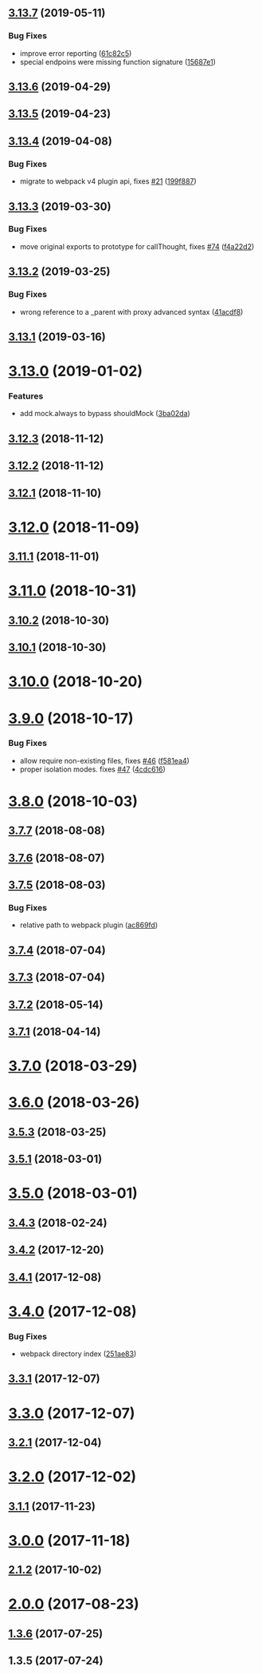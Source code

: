 ## [3.13.7](https://github.com/theKashey/rewiremock/compare/v3.13.6...v3.13.7) (2019-05-11)


### Bug Fixes

* improve error reporting ([61c82c5](https://github.com/theKashey/rewiremock/commit/61c82c5))
* special endpoins were missing function signature ([15687e1](https://github.com/theKashey/rewiremock/commit/15687e1))



## [3.13.6](https://github.com/theKashey/rewiremock/compare/v3.13.5...v3.13.6) (2019-04-29)



## [3.13.5](https://github.com/theKashey/rewiremock/compare/v3.13.4...v3.13.5) (2019-04-23)



## [3.13.4](https://github.com/theKashey/rewiremock/compare/v3.13.3...v3.13.4) (2019-04-08)


### Bug Fixes

* migrate to webpack v4 plugin api, fixes [#21](https://github.com/theKashey/rewiremock/issues/21) ([199f887](https://github.com/theKashey/rewiremock/commit/199f887))



## [3.13.3](https://github.com/theKashey/rewiremock/compare/v3.13.2...v3.13.3) (2019-03-30)


### Bug Fixes

* move original exports to prototype for callThought, fixes [#74](https://github.com/theKashey/rewiremock/issues/74) ([f4a22d2](https://github.com/theKashey/rewiremock/commit/f4a22d2))



## [3.13.2](https://github.com/theKashey/rewiremock/compare/v3.13.1...v3.13.2) (2019-03-25)


### Bug Fixes

* wrong reference to a _parent with proxy advanced syntax ([41acdf8](https://github.com/theKashey/rewiremock/commit/41acdf8))



## [3.13.1](https://github.com/theKashey/rewiremock/compare/v3.13.0...v3.13.1) (2019-03-16)



# [3.13.0](https://github.com/theKashey/rewiremock/compare/v3.12.3...v3.13.0) (2019-01-02)


### Features

* add mock.always to bypass shouldMock ([3ba02da](https://github.com/theKashey/rewiremock/commit/3ba02da))



## [3.12.3](https://github.com/theKashey/rewiremock/compare/v3.12.2...v3.12.3) (2018-11-12)



## [3.12.2](https://github.com/theKashey/rewiremock/compare/v3.12.1...v3.12.2) (2018-11-12)



## [3.12.1](https://github.com/theKashey/rewiremock/compare/3.12.1...v3.12.1) (2018-11-10)



# [3.12.0](https://github.com/theKashey/rewiremock/compare/v3.11.1...v3.12.0) (2018-11-09)



## [3.11.1](https://github.com/theKashey/rewiremock/compare/v3.11.0...v3.11.1) (2018-11-01)



# [3.11.0](https://github.com/theKashey/rewiremock/compare/v3.10.2...v3.11.0) (2018-10-31)



## [3.10.2](https://github.com/theKashey/rewiremock/compare/v3.10.1...v3.10.2) (2018-10-30)



## [3.10.1](https://github.com/theKashey/rewiremock/compare/v3.10.0...v3.10.1) (2018-10-30)



# [3.10.0](https://github.com/theKashey/rewiremock/compare/3.10.0...v3.10.0) (2018-10-20)



# [3.9.0](https://github.com/theKashey/rewiremock/compare/3.9.0...v3.9.0) (2018-10-17)


### Bug Fixes

* allow require non-existing files, fixes [#46](https://github.com/theKashey/rewiremock/issues/46) ([f581ea4](https://github.com/theKashey/rewiremock/commit/f581ea4))
* proper isolation modes. fixes [#47](https://github.com/theKashey/rewiremock/issues/47) ([4cdc616](https://github.com/theKashey/rewiremock/commit/4cdc616))



# [3.8.0](https://github.com/theKashey/rewiremock/compare/3.8.0...v3.8.0) (2018-10-03)



## [3.7.7](https://github.com/theKashey/rewiremock/compare/v3.7.6...v3.7.7) (2018-08-08)



## [3.7.6](https://github.com/theKashey/rewiremock/compare/v3.7.5...v3.7.6) (2018-08-07)



## [3.7.5](https://github.com/theKashey/rewiremock/compare/3.7.5...v3.7.5) (2018-08-03)


### Bug Fixes

* relative path to webpack plugin ([ac869fd](https://github.com/theKashey/rewiremock/commit/ac869fd))



## [3.7.4](https://github.com/theKashey/rewiremock/compare/3.7.4...v3.7.4) (2018-07-04)



## [3.7.3](https://github.com/theKashey/rewiremock/compare/v3.7.2...v3.7.3) (2018-07-04)



## [3.7.2](https://github.com/theKashey/rewiremock/compare/v3.7.1...v3.7.2) (2018-05-14)



## [3.7.1](https://github.com/theKashey/rewiremock/compare/v3.7.0...v3.7.1) (2018-04-14)



# [3.7.0](https://github.com/theKashey/rewiremock/compare/3.7.0...v3.7.0) (2018-03-29)



# [3.6.0](https://github.com/theKashey/rewiremock/compare/3.6.0...v3.6.0) (2018-03-26)



## [3.5.3](https://github.com/theKashey/rewiremock/compare/3.5.3...v3.5.3) (2018-03-25)



## [3.5.1](https://github.com/theKashey/rewiremock/compare/v3.5.0...v3.5.1) (2018-03-01)



# [3.5.0](https://github.com/theKashey/rewiremock/compare/3.5.0...v3.5.0) (2018-03-01)



## [3.4.3](https://github.com/theKashey/rewiremock/compare/v3.4.2...v3.4.3) (2018-02-24)



## [3.4.2](https://github.com/theKashey/rewiremock/compare/v3.4.1...v3.4.2) (2017-12-20)



## [3.4.1](https://github.com/theKashey/rewiremock/compare/v3.4.0...v3.4.1) (2017-12-08)



# [3.4.0](https://github.com/theKashey/rewiremock/compare/3.4.0...v3.4.0) (2017-12-08)


### Bug Fixes

* webpack directory index ([251ae83](https://github.com/theKashey/rewiremock/commit/251ae83))



## [3.3.1](https://github.com/theKashey/rewiremock/compare/v3.3.0...v3.3.1) (2017-12-07)



# [3.3.0](https://github.com/theKashey/rewiremock/compare/v3.2.1...v3.3.0) (2017-12-07)



## [3.2.1](https://github.com/theKashey/rewiremock/compare/v3.2.0...v3.2.1) (2017-12-04)



# [3.2.0](https://github.com/theKashey/rewiremock/compare/v3.1.1...v3.2.0) (2017-12-02)



## [3.1.1](https://github.com/theKashey/rewiremock/compare/3.0.0...v3.1.1) (2017-11-23)



# [3.0.0](https://github.com/theKashey/rewiremock/compare/2.1.2...3.0.0) (2017-11-18)



## [2.1.2](https://github.com/theKashey/rewiremock/compare/2.0.0...2.1.2) (2017-10-02)



# [2.0.0](https://github.com/theKashey/rewiremock/compare/1.3.6...2.0.0) (2017-08-23)



## [1.3.6](https://github.com/theKashey/rewiremock/compare/1.3.5...1.3.6) (2017-07-25)



## 1.3.5 (2017-07-24)



